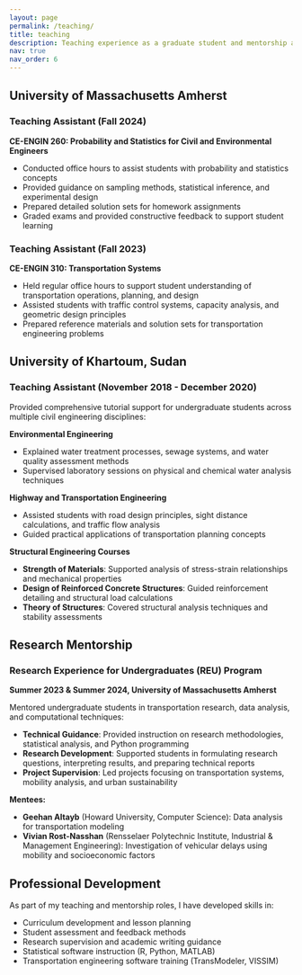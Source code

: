 ```yaml
---
layout: page
permalink: /teaching/
title: teaching
description: Teaching experience as a graduate student and mentorship activities in transportation engineering and research methods.
nav: true
nav_order: 6
---
```


## University of Massachusetts Amherst

### Teaching Assistant (Fall 2024)
**CE-ENGIN 260: Probability and Statistics for Civil and Environmental Engineers**
- Conducted office hours to assist students with probability and statistics concepts
- Provided guidance on sampling methods, statistical inference, and experimental design
- Prepared detailed solution sets for homework assignments
- Graded exams and provided constructive feedback to support student learning

### Teaching Assistant (Fall 2023)
**CE-ENGIN 310: Transportation Systems**
- Held regular office hours to support student understanding of transportation operations, planning, and design
- Assisted students with traffic control systems, capacity analysis, and geometric design principles
- Prepared reference materials and solution sets for transportation engineering problems

## University of Khartoum, Sudan

### Teaching Assistant (November 2018 - December 2020)
Provided comprehensive tutorial support for undergraduate students across multiple civil engineering disciplines:

**Environmental Engineering**
- Explained water treatment processes, sewage systems, and water quality assessment methods
- Supervised laboratory sessions on physical and chemical water analysis techniques

**Highway and Transportation Engineering**
- Assisted students with road design principles, sight distance calculations, and traffic flow analysis
- Guided practical applications of transportation planning concepts

**Structural Engineering Courses**
- **Strength of Materials**: Supported analysis of stress-strain relationships and mechanical properties
- **Design of Reinforced Concrete Structures**: Guided reinforcement detailing and structural load calculations
- **Theory of Structures**: Covered structural analysis techniques and stability assessments

## Research Mentorship

### Research Experience for Undergraduates (REU) Program
**Summer 2023 & Summer 2024, University of Massachusetts Amherst**

Mentored undergraduate students in transportation research, data analysis, and computational techniques:

- **Technical Guidance**: Provided instruction on research methodologies, statistical analysis, and Python programming
- **Research Development**: Supported students in formulating research questions, interpreting results, and preparing technical reports
- **Project Supervision**: Led projects focusing on transportation systems, mobility analysis, and urban sustainability

**Mentees:**
- **Geehan Altayb** (Howard University, Computer Science): Data analysis for transportation modeling
- **Vivian Rost-Nasshan** (Rensselaer Polytechnic Institute, Industrial & Management Engineering): Investigation of vehicular delays using mobility and socioeconomic factors

## Professional Development

As part of my teaching and mentorship roles, I have developed skills in:
- Curriculum development and lesson planning
- Student assessment and feedback methods
- Research supervision and academic writing guidance
- Statistical software instruction (R, Python, MATLAB)
- Transportation engineering software training (TransModeler, VISSIM)

